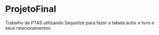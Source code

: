 # ProjetoFinal

Trabalho de PTAS utilizando Sequelize para fazer a tabela autor e livro e seus relacionamentos
